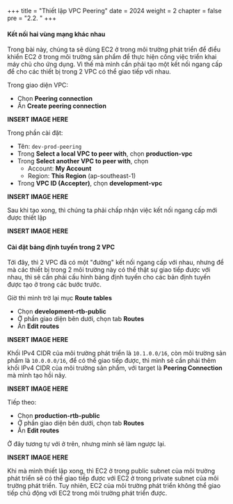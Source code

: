 +++
title = "Thiết lập VPC Peering"
date = 2024
weight = 2
chapter = false
pre = "2.2. "
+++

#### Kết nối hai vùng mạng khác nhau
Trong bài này, chúng ta sẽ dùng EC2 ở trong môi trường phát triển để điểu khiển EC2 ở trong môi trường sản phẩm để thực hiện công việc triển khai máy chủ cho ứng dụng. Vì thế mà mình cần phải tạo một kết nối ngang cấp để cho các thiết bị trong 2 VPC có thể giao tiếp với nhau.

Trong giao diện VPC:
  - Chọn **Peering connection**
  - Ấn **Create peering connection**

**INSERT IMAGE HERE**

Trong phần cài đặt:
  - Tên: `dev-prod-peering`
  - Trong **Select a local VPC to peer with**, chọn **production-vpc**
  - Trong **Select another VPC to peer with**, chọn
    - Account: **My Account**
    - Region: **This Region** (ap-southeast-1)
  - Trong **VPC ID (Accepter)**, chọn **development-vpc**

**INSERT IMAGE HERE**

Sau khi tạo xong, thì chúng ta phải chấp nhận việc kết nối ngang cấp mới được thiết lập

**INSERT IMAGE HERE**

#### Cài đặt bảng định tuyến trong 2 VPC
Tới đây, thì 2 VPC đã có một "đường" kết nối ngang cấp với nhau, nhưng để mà các thiết bị trong 2 môi trường này có thể thật sự giao tiếp được với nhau, thì sẽ cần phải cấu hình bảng định tuyến cho các bản định tuyến được tạo ở trong các bước trước.

Giờ thì mình trờ lại mục **Route tables**
  - Chọn **development-rtb-public**
  - Ở phần giao diện bên dưới, chọn tab **Routes**
  - Ấn **Edit routes**

**INSERT IMAGE HERE**

Khối IPv4 CIDR của môi trường phát triển là `10.1.0.0/16`, còn môi trường sản phẩm là `10.0.0.0/16`, để có thể giao tiếp được, thì mình sẽ cần phải thêm khối IPv4 CIDR của môi trường sản phẩm, với target là **Peering Connection** mà mình tạo hồi nãy.

**INSERT IMAGE HERE**

Tiếp theo:
  - Chọn **production-rtb-public**
  - Ở phần giao diện bên dưới, chọn tab **Routes**
  - Ấn **Edit routes**

Ở đây tương tự với ở trên, nhưng mình sẽ làm ngược lại.

**INSERT IMAGE HERE**

Khi mà mình thiết lập xong, thì EC2 ở trong public subnet của môi trường phát triển sẽ có thể giao tiếp được với EC2 ở trong private subnet của môi trường phát triển. Tuy nhiên, EC2 của môi trường phát triển không thể giao tiếp chủ động với EC2 trong môi trường phát triển được.